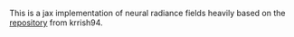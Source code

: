 This is a jax implementation of neural radiance fields heavily based on the [repository](https://github.com/krrish94/nerf-pytorch) from krrish94.
